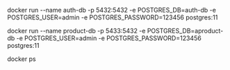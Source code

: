 
docker run --name auth-db -p 5432:5432 -e POSTGRES_DB=auth-db -e POSTGRES_USER=admin -e POSTGRES_PASSWORD=123456 postgres:11

docker run --name product-db -p 5433:5432 -e POSTGRES_DB=aproduct-db -e POSTGRES_USER=admin -e POSTGRES_PASSWORD=123456 postgres:11

docker ps 

